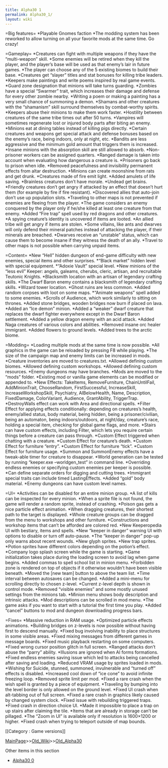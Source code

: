```yaml
---
title: Alpha30 1
permalink: Alpha30_1/
layout: wiki
---
```

=Big features=
*Playable Gnomes faction
*The modding system has been reworked to allow turning on all your favorite mods at the same time. Go crazy!

=Gameplay=
*Creatures can fight with multiple weapons if they have the “multi-weapon” skill.
*Some enemies will be retired when they kill the player, and the player’s base will be used as that enemy’s lair in future games.
*The player can choose any of the 5 existing biomes to build their base.
*Creatures get “slayer” titles and stat bonuses for killing tribe leaders.
*Keepers make paintings and write poems inspired by real game events.
*Guard zone designation that minions will take turns guarding.
*Zombies have a special “Swarmer” trait, which increases their damage and defense for every other zombie nearby.
*Writing a poem or making a painting has a very small chance of summoning a demon.
*Shamans and other creatures with the “shamanism” skill surround themselves by combat-worthy spirits.
*Keepers abuse their minions to make them work faster.
*Hostility between creatures of the same tribe times out after 50 turns.
*Vampires will sometimes regenerate lost or injured body parts after biting an enemy.
*Minions eat at dining tables instead of killing pigs directly.
*Certain creatures and weapons get special attack and defense bonuses based on the enemy’s race, being indoors, only at night, etc.
*Bandits are less aggressive and the minimum gold amount that triggers them is increased.
*Insane minions with the absorption skill are still allowed to absorb.
*Non-prisoner workers can be assigned quarters.
*Ranged damage is taken into account when evaluating how dangerous a creature is.
*Prisoners go back to prison when idle.
*Removed peacefulness and invisibility permanent effects from altar destruction.
*Minions can create moonshine from rats and get drunk.
*Creatures made of fire emit light.
*Added amulets of life saving.
*Brainless creatures don’t have morale.
*Undead get brains.
*Friendly creatures don’t get angry if attacked by an effect that doesn’t hurt them (for example by fire if fire resistant).
*Discovered allies that auto-join don’t use up population slots.
*Traveling to other maps is not prevented if enemies are fleeing from the player.
*The game considers an enemy conquered by the player only if he/she killed at least one creature from that enemy.
*Added “Fire trap” spell used by red dragons and other creatures.
*A spying creature’s identity is uncovered if items are looted.
*An allied tribe will get angry if items are stolen.
*Some villains, like ants and dwarves will only defend their mineral patches instead of attacking the player, if their minerals are breached.
*Dwarves receive an “unstable” status, which can cause them to become insane if they witness the death of an ally.
*Travel to other maps is not possible when carrying unpaid items.

=Content=
*New “Hell” hidden dungeon of end-game difficulty with new enemies, special items and other surprises.
*“Black market” hidden level with special equipment.
*“Adoxie Vault” special level.
*New minions of the “less evil” Keeper: angels, galeams, cherubs, cleric, artisan, and recruitable Teutonic Knights.
*Blacksmith location with an artisan of legendary crafting skills.
*The Dwarf Baron enemy contains a blacksmith of legendary crafting skills.
*Wizard tower location.
*Ghost ruins are less common.
*Added random corpses with loot on some maps.
*“Animate weapons” spell added to some enemies.
*Scrolls of Audience, which work similarly to sitting on thrones.
*Added stone bridges, wooden bridges now burn if placed on lava.
*Added an “Ice demon” minion.
*Added a “weaker” dwarf creature that replaces the dwarf fighter everywhere except in the Dwarf Baron settlement.
*Added a yellow dragon enemy with an acid attack.
*Added Naga creatures of various colors and abilities.
*Removed insane orc healer immigrant.
*Added flowers to ground levels.
*Added trees to the arctic biome.

=Modding=
*Loading multiple mods at the same time is now possible.
*All graphics in the game can be reloaded by pressing F8 while playing.
*The size of the campaign map and enemy limits can be increased in mods.
*Creature inventories are moved to creatures.txt.
*Allowed defining custom biomes.
*Allowed defining custom workshops.
*Allowed defining custom resources.
*Enemy dungeons may have branches.
*Mods are moved to the “mods” folder.
*Existing mod or vanilla game elements can be modified or appended to.
*New Effects: TakeItems, RemoveFurniture, ChainUntilFail, AddMinionTrait, ChooseRandom, FirstSuccessful, IncreaseSkill, IncreaseWorkshopSkill, Psychiatry, AIBelowHealth, Name, Description, FixedDamage, ColorVariant, Audience, GrantAbility, TriggerTrap.
*DestroyWalls effect can work with Area and directional spells.
*Filter Effect for applying effects conditionally: depending on creatures’s health, enemy/allied status, body material, being hidden, being a prisoner/civilian, being an automaton, being indoors/outdoors, at night/day, creature’s race, holding a special item, checking for global game flags, and more.
*Stairs can have custom effects, including Filter, which lets you require certain things before a creature can pass through.
*Custom Effect triggered when chatting with a creature.
*Custom Effect for creature’s death.
*Custom Effect for furniture “entry”.
*Custom Effect for furniture “tick”.
*Custom Effect for furniture usage.
*Summon and SummonEnemy effects have a tweak-able timer for creature to disappear.
*World generation can be tested by running “keeper.exe –worldgen_test” in command line.
*Overriding endless enemies or specifying custom enemies per keeper is possible.
*Can define separate orders for digging and cutting trees.
*Immigrant special traits can include timed LastingEffects.
*Added “gold” body material.
*Enemy dungeons can have custom level names.

=UI=
*Activities can be disabled for an entire minion group.
*A list of kills can be inspected for every minion.
*When a sprite file is not found, the game will render a random sprite, instead of crashing.
*Poison gas gets a nice particle effect animation.
*When dragging creatures, their shortest path to the target is displayed.
*Whole creature groups can be dragged from the menu to workshops and other furniture.
*Constructions and workshop items that can’t be afforded are colored red.
*New Keeperopedia UI with bestiary, items and spells.
*New “keeper in danger” warning UI with options to disable or turn off auto-pause.
*The “keeper in danger” pop-up only warns about recent wounds.
*New glyph sprites.
*New trap sprites.
*Potion sprites have different colors depending on the potion’s effect.
*Company logo splash screen while the game is starting.
*Game initialization takes place during the loading screen to avoid lag when game begins.
*Added commas to spell school list in minion menu.
*Forbidden zone is rendered on top of objects if it otherwise wouldn’t have been visible beneath.
*Moved the [new team] button to above the team list.
*Time interval between autosaves can be changed.
*Added a mini-menu for scrolling directly to chosen z-level.
*Current z-level depth is shown in control mode.
*Removed “visible enemies” and some mostly unused settings from the minions tab.
*Minion menu shows body description and intrinsic attacks.
*Mod descriptions can be scrolled in mod menu.
*The game asks if you want to start with a tutorial the first time you play.
*Added “cancel” buttons to mod and dungeon downloading progress bars.

=Fixes=
*Massive reduction in RAM usage.
*Optimized particle effects animations.
*Building bridges on z-levels is now possible without having first to descend manually.
*Fixed bug involving inability to place structures in some visible areas.
*Fixed mixing messages from different games in message boards.
*Fixed music playback restarting on some computers.
*Fixed wrong cursor position glitch in full screen.
*Ranged attacks don’t abuse the “parry” ability.
*Illusions are ignored when AI forms formations.
*Fixed endless enemies saving issue which led to attacks being cancelled after saving and loading.
*Reduced VRAM usage by sprites loaded in mods.
*Wishing for Suicide, stunned, summoned, invulnerable and “turned off” effects is disabled.
*Increased cool down of “ice cone” to avoid infinite freezing loop.
*Removed sprite limit per mod.
*Fixed a rare crash when the wish spell is granted by a piece of equipment.
*Traveling by bumping into the level border is only allowed on the ground level.
*Fixed UI crash when alt-tabbing out of full screen.
*Fixed a rare crash in graphics likely caused by changed system clock.
*Fixed issue with rebuilding triggered traps.
*Fixed crash in direction choice UI.
*Made it impossible to place a trap on up stairs after claiming the tile.
*Items that are already in storage can’t be pillaged.
*The “Zoom in UI” is available only if resolution is 1600×1200 or higher.
*Fixed crash when trying to teleport outside of map bounds.

[[Category : Game versions]]

[MainPage](/keeperrl_wiki/ "wikilink")>>[Old_Wiki](/keeperrl_wiki/Old_Wiki "wikilink")>>[Old_Alpha30](/keeperrl_wiki/Old_Alpha30 "wikilink")

Other items in this section
-    [Alpha30 0](/keeperrl_wiki/Alpha30_0 "wikilink")
